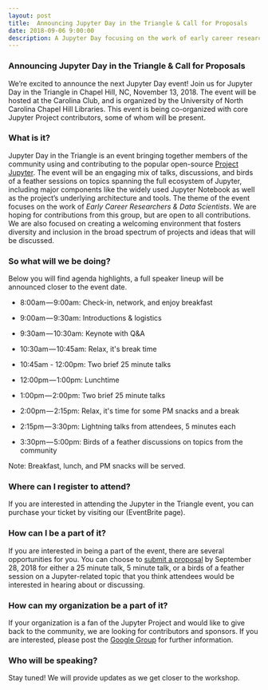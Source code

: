 ```yaml
---
layout: post
title:  Announcing Jupyter Day in the Triangle & Call for Proposals
date: 2018-09-06 9:00:00
description: A Jupyter Day focusing on the work of early career researchers and data scientists
---
```


### Announcing Jupyter Day in the Triangle & Call for Proposals

We’re excited to announce the next Jupyter Day event! Join us for Jupyter Day in the Triangle in Chapel Hill, NC, November 13, 2018. The event will be hosted at the Carolina Club, and is organized by the University of North Carolina Chapel Hill Libraries. This event is being co-organized with core Jupyter Project contributors, some of whom will be present.

### What is it?

Jupyter Day in the Triangle is an event bringing together members of the community using and contributing to the popular open-source [Project Jupyter](https://jupyter.org). The event will be an engaging mix of talks, discussions, and birds of a feather sessions on topics spanning the full ecosystem of Jupyter, including major components like the widely used Jupyter Notebook as well as the project’s underlying architecture and tools. The theme of the event focuses on the work of *Early Career Researchers & Data Scientists*. We are hoping for contributions from this group, but are open to all contributions. We are also focused on creating a welcoming environment that fosters diversity and inclusion in the broad spectrum of projects and ideas that will be discussed.

### So what will we be doing?

Below you will find agenda highlights, a full speaker lineup will be announced closer to the event date.

* 8:00am — 9:00am: Check-in, network, and enjoy breakfast

* 9:00am — 9:30am: Introductions & logistics

* 9:30am — 10:30am: Keynote with Q&A

* 10:30am — 10:45am: Relax, it's break time

* 10:45am - 12:00pm: Two brief 25 minute talks

* 12:00pm — 1:00pm: Lunchtime

* 1:00pm — 2:00pm: Two brief 25 minute talks

* 2:00pm — 2:15pm: Relax, it's time for some PM snacks and a break

* 2:15pm — 3:30pm: Lightning talks from attendees, 5 minutes each

* 3:30pm — 5:00pm: Birds of a feather discussions on topics from the community

Note: Breakfast, lunch, and PM snacks will be served.

### Where can I register to attend?

If you are interested in attending the Jupyter in the Triangle event, you can purchase your ticket by visiting our (EventBrite page).

### How can I be a part of it?

If you are interested in being a part of the event, there are several opportunities for you. You can choose to [submit a proposal](https://goo.gl/forms/zhOMTTAUmUQFRyHA3) by September 28, 2018 for either a 25 minute talk, 5 minute talk, or a birds of a feather session on a Jupyter-related topic that you think attendees would be interested in hearing about or discussing.

### How can my organization be a part of it?

If your organization is a fan of the Jupyter Project and would like to give back to the community, we are looking for contributors and sponsors. If you are interested, please post the [Google Group](https://groups.google.com/forum/#!forum/trianglejupyter) for further information.

### Who will be speaking?

Stay tuned! We will provide updates as we get closer to the workshop.